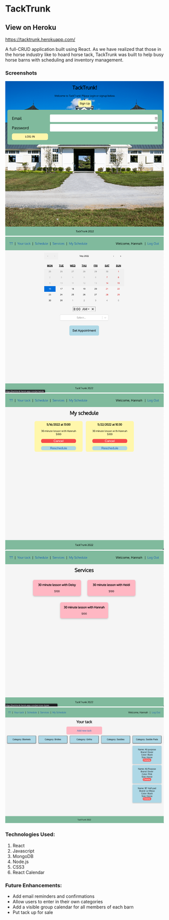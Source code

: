 # TackTrunk

## View on Heroku
https://tacktrunk.herokuapp.com/

A full-CRUD application built using React. As we have realized that those in the horse industry like to hoard horse tack, TackTrunk was built to help busy horse barns with scheduling and inventory management. 

### Screenshots
![Login Page](https://github.com/hmgraves/TackTrunk/blob/main/src/images/Login%20Page.png)
![Scedule page](https://github.com/hmgraves/TackTrunk/blob/main/src/images/Schedule%20Page.png)
![My schedule](https://github.com/hmgraves/TackTrunk/blob/main/src/images/My%20schedule.png)
![Services](https://github.com/hmgraves/TackTrunk/blob/main/src/images/Services.png)
![Tack Page](https://github.com/hmgraves/TackTrunk/blob/main/src/images/Tack%20Page.png)


### Technologies Used: 
1. React
2. Javascript
3. MongoDB
4. Node.js
5. CSS3
6. React Calendar

### Future Enhancements:
- Add email reminders and confirmations
- Allow users to enter in their own categories
- Add a visible group calendar for all members of each barn
- Put tack up for sale